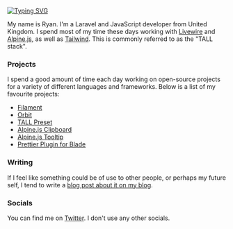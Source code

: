 [![Typing SVG](https://readme-typing-svg.herokuapp.com?color=9BF7A9&background=FFFFFF00&lines=@utsavsomaiya)](https://git.io/typing-svg)

My name is Ryan. I'm a Laravel and JavaScript developer from United Kingdom. I spend most of my time these days working with [Livewire](https://laravel-livewire.com/) and [Alpine.js](https://alpinejs.dev), as well as [Tailwind](https://tailwindcss.com/). This is commonly referred to as the "TALL stack".

### Projects

I spend a good amount of time each day working on open-source projects for a variety of different languages and frameworks. Below is a list of my favourite projects:

* [Filament](https://filamentphp.com/)
* [Orbit](https://github.com/ryangjchandler/orbit)
* [TALL Preset](https://github.com/laravel-frontend-presets/tall)
* [Alpine.js Clipboard](https://github.com/ryangjchandler/alpine-clipboard)
* [Alpine.js Tooltip](https://github.com/ryangjchandler/alpine-tooltip)
* [Prettier Plugin for Blade](https://github.com/ryangjchandler/prettier-plugin-blade)

### Writing

If I feel like something could be of use to other people, or perhaps my future self, I tend to write a [blog post about it on my blog](https://ryangjchandler.co.uk/).

### Socials

You can find me on [Twitter](https://twitter.com/ryangjchandler). I don't use any other socials.
